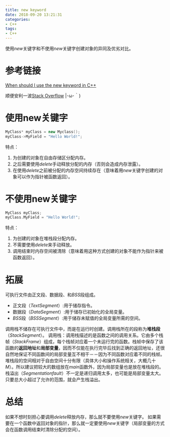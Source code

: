 ```yaml
---
title: new keyword
date: 2018-09-20 13:21:31
categories:
- C++
tags:
- C++
---
```

使用$new$关键字和不使用$new$关键字创建对象的异同及优劣对比。
<!--more-->

# 参考链接
[When should I use the new keyword in C++](https://stackoverflow.com/questions/655065/when-should-i-use-the-new-keyword-in-c)

顺便安利一波[Stack Overflow](https://stackoverflow.com/) |･ω･｀)
# 使用new关键字
```C++
MyClass* myClass = new Myclass();
myClass->MyField = "Hello World!";
```

特点：
1. 为创建的对象在自由存储区分配内存。
2. 之后需要使用$delete$手动释放分配的内存（否则会造成内存泄露）。
3. 在使用$delete$之前被分配的内存空间持续存在（意味着用$new$关键字创建的对象可以作为指针被函数返回）。

# 不使用new关键字
```C++
MyClass myClass;
myClass.MyField = "Hello World!";
```

特点：
1. 为创建的对象在堆栈段分配内存。
2. 不需要使用$delete$来手动释放。
3. 调用结束时内存空间被清除（意味着用这种方式创建的对象不能作为指针来被函数返回）。

# 拓展
可执行文件由正文段、数据段、和$BSS$段组成。
- 正文段（$Text Segment$）:用于储存指令。
- 数据段（$Data Segment$）:用于储存已初始化的全局变量。
- $BSS$段（$BSS Segment$）:用于储存未赋值的全局变量所需的空间。

调用栈不储存在可执行文件中，而是在运行时创建。调用栈所在的段称为**堆栈段**（$Stack Segment$）。
调用栈：调用栈描述的是函数之间的调用关系。它由多个栈帧（$Stack Frame$）组成，每个栈帧对应着一个未运行完的函数。栈帧中保存了该函数的**返回地址**和**局部变量**，因而不仅能在执行完毕后找到正确的返回地址，还很自然地保证不同函数间的局部变量互不相干－－因为不同函数对应着不同的栈帧。
堆栈段的空间相对于自由空间十分有限（具体大小和操作系统相关，大概几十$M$）。所以建议把较大的数组放在$main$函数外，因为局部变量也是放在堆栈段的。栈溢出（$Segmentation fault$）不一定是递归调用太多，也可能是局部变量太大。只要总大小超过了允许的范围，就会产生栈溢出。
# 总结
如果不想时刻担心要调用$delete$释放内存，那么就不要使用$new$关键字。
如果需要在一个函数中返回对象的指针，那么就一定要使用$new$关键字（局部变量的方式会在函数调用结束时清除分配的空间）。